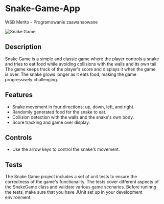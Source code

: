 # Snake-Game-App
WSB Merito - Programowanie zaawansowane


![Snake Game](snake_game_screenshot.png)

## Description
Snake Game is a simple and classic game where the player controls a snake and tries to eat food while avoiding collisions with the walls and its own tail. The game keeps track of the player's score and displays it when the game is over. The snake grows longer as it eats food, making the game progressively challenging.

## Features
- Snake movement in four directions: up, down, left, and right.
- Randomly generated food for the snake to eat.
- Collision detection with the walls and the snake's own body.
- Score tracking and game over display.

## Controls
- Use the arrow keys to control the snake's movement.


## Tests
The Snake Game project includes a set of unit tests to ensure the correctness of the game's functionality. The tests cover different aspects of the SnakeGame class and validate various game scenarios. Before runinng the tests, make sure that you have JUnit set up in your development environment.
